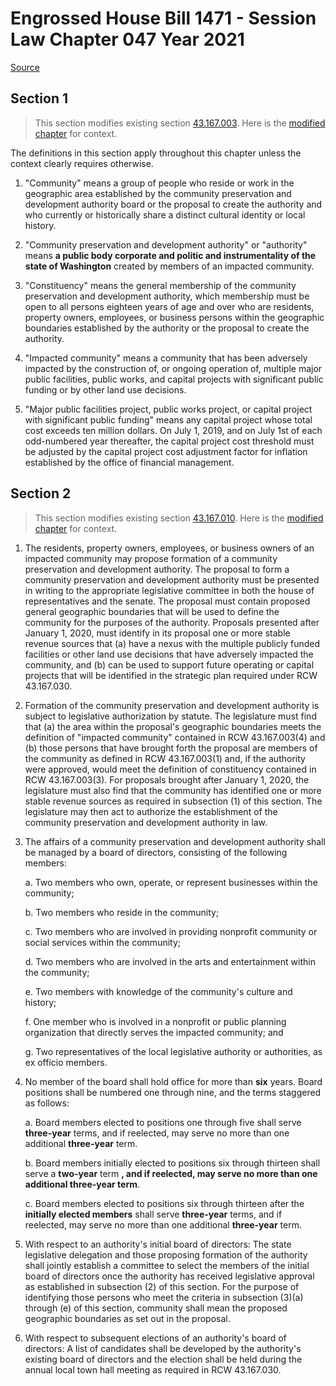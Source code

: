 # Engrossed House Bill 1471 - Session Law Chapter 047 Year 2021

[Source](http://lawfilesext.leg.wa.gov/biennium/2021-22/Xml/Bills/Session%20Laws/House/1471.SL.xml)
## Section 1
> This section modifies existing section [43.167.003](/rcw/43_state_government—executive/43.167_community_preservation_and_development_authorities.md). Here is the [modified chapter](rcw/43_state_government—executive/43.167_community_preservation_and_development_authorities.md) for context.

The definitions in this section apply throughout this chapter unless the context clearly requires otherwise.

1. "Community" means a group of people who reside or work in the geographic area established by the community preservation and development authority board or the proposal to create the authority and who currently or historically share a distinct cultural identity or local history.

2. "Community preservation and development authority" or "authority" means **a public body corporate and politic and instrumentality of the state of Washington** created by members of an impacted community.

3. "Constituency" means the general membership of the community preservation and development authority, which membership must be open to all persons eighteen years of age and over who are residents, property owners, employees, or business persons within the geographic boundaries established by the authority or the proposal to create the authority.

4. "Impacted community" means a community that has been adversely impacted by the construction of, or ongoing operation of, multiple major public facilities, public works, and capital projects with significant public funding or by other land use decisions.

5. "Major public facilities project, public works project, or capital project with significant public funding" means any capital project whose total cost exceeds ten million dollars. On July 1, 2019, and on July 1st of each odd-numbered year thereafter, the capital project cost threshold must be adjusted by the capital project cost adjustment factor for inflation established by the office of financial management.


## Section 2
> This section modifies existing section [43.167.010](/rcw/43_state_government—executive/43.167_community_preservation_and_development_authorities.md). Here is the [modified chapter](rcw/43_state_government—executive/43.167_community_preservation_and_development_authorities.md) for context.

1. The residents, property owners, employees, or business owners of an impacted community may propose formation of a community preservation and development authority. The proposal to form a community preservation and development authority must be presented in writing to the appropriate legislative committee in both the house of representatives and the senate. The proposal must contain proposed general geographic boundaries that will be used to define the community for the purposes of the authority. Proposals presented after January 1, 2020, must identify in its proposal one or more stable revenue sources that (a) have a nexus with the multiple publicly funded facilities or other land use decisions that have adversely impacted the community, and (b) can be used to support future operating or capital projects that will be identified in the strategic plan required under RCW 43.167.030.

2. Formation of the community preservation and development authority is subject to legislative authorization by statute. The legislature must find that (a) the area within the proposal's geographic boundaries meets the definition of "impacted community" contained in RCW 43.167.003(4) and (b) those persons that have brought forth the proposal are members of the community as defined in RCW 43.167.003(1) and, if the authority were approved, would meet the definition of constituency contained in RCW 43.167.003(3). For proposals brought after January 1, 2020, the legislature must also find that the community has identified one or more stable revenue sources as required in subsection (1) of this section. The legislature may then act to authorize the establishment of the community preservation and development authority in law.

3. The affairs of a community preservation and development authority shall be managed by a board of directors, consisting of the following members:

    a. Two members who own, operate, or represent businesses within the community;

    b. Two members who reside in the community;

    c. Two members who are involved in providing nonprofit community or social services within the community;

    d. Two members who are involved in the arts and entertainment within the community;

    e. Two members with knowledge of the community's culture and history;

    f. One member who is involved in a nonprofit or public planning organization that directly serves the impacted community; and

    g. Two representatives of the local legislative authority or authorities, as ex officio members.

4. No member of the board shall hold office for more than **six** years. Board positions shall be numbered one through nine, and the terms staggered as follows:

    a. Board members elected to positions one through five shall serve **three-year** terms, and if reelected, may serve no more than one additional **three-year** term.

    b. Board members initially elected to positions six through thirteen shall serve a **two-year** term **, and if reelected, may serve no more than one additional three-year term**.

    c. Board members elected to positions six through thirteen after the **initially elected members** shall serve **three-year** terms, and if reelected, may serve no more than one additional **three-year** term.

5. With respect to an authority's initial board of directors: The state legislative delegation and those proposing formation of the authority shall jointly establish a committee to select the members of the initial board of directors once the authority has received legislative approval as established in subsection (2) of this section. For the purpose of identifying those persons who meet the criteria in subsection (3)(a) through (e) of this section, community shall mean the proposed geographic boundaries as set out in the proposal.

6. With respect to subsequent elections of an authority's board of directors: A list of candidates shall be developed by the authority's existing board of directors and the election shall be held during the annual local town hall meeting as required in RCW 43.167.030.

